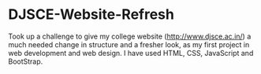 # DJSCE-Website-Refresh

Took up a challenge to give my college website (http://www.djsce.ac.in/) a much needed change in structure and a fresher look, as my first project in web development and web design.
I have used HTML, CSS, JavaScript and BootStrap.
